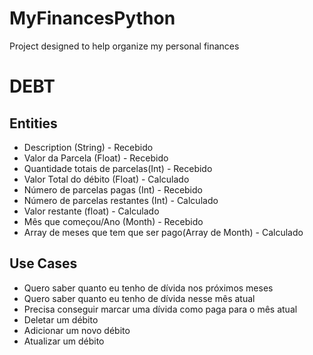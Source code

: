 # MyFinancesPython
Project designed to help organize my personal finances


# DEBT
## Entities
- Description (String) - Recebido
- Valor da Parcela (Float) - Recebido
- Quantidade totais de parcelas(Int) - Recebido
- Valor Total do débito (Float) - Calculado
- Número de parcelas pagas (Int) - Recebido
- Número de parcelas restantes (Int) - Calculado
- Valor restante (float) - Calculado
- Mês que começou/Ano (Month) - Recebido
- Array de meses que tem que ser pago(Array de Month) - Calculado

## Use Cases

- Quero saber quanto eu tenho de dívida nos próximos meses
- Quero saber quanto eu tenho de dívida nesse mês atual
- Precisa conseguir marcar uma dívida como paga para o mês atual
- Deletar um débito
- Adicionar um novo débito
- Atualizar um débito